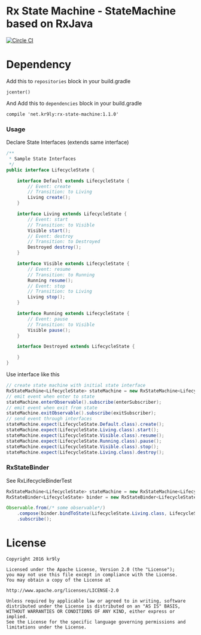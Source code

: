 # Rx State Machine - StateMachine based on RxJava

[![Circle CI](https://circleci.com/gh/kr9ly/rx-state-machine/tree/master.svg?style=shield)](https://circleci.com/gh/kr9ly/rx-state-machine/tree/master)

# Dependency

Add this to `repositories` block in your build.gradle

```
jcenter()
```

And Add this to `dependencies` block in your build.gradle

```
compile 'net.kr9ly:rx-state-machine:1.1.0'
```

### Usage

Declare State Interfaces (extends same interface)

```java
/**
 * Sample State Interfaces
 */
public interface LifecycleState {

    interface Default extends LifecycleState {
        // Event: create
        // Transition: to Living
        Living create();
    }

    interface Living extends LifecycleState {
        // Event: start
        // Transition: to Visible
        Visible start();
        // Event: destroy
        // Transition: to Destroyed
        Destroyed destroy();
    }

    interface Visible extends LifecycleState {
        // Event: resume
        // Transition: to Running
        Running resume();
        // Event: stop
        // Transition: to Living
        Living stop();
    }

    interface Running extends LifecycleState {
        // Event: pause
        // Transition: to Visible
        Visible pause();
    }

    interface Destroyed extends LifecycleState {

    }
}
```

Use interface like this

```java
// create state machine with initial state interface
RxStateMachine<LifecycleState> stateMachine = new RxStateMachine<LifecycleState>(LifecycleState.Default.class);
// emit event when enter to state
stateMachine.enterObservable().subscribe(enterSubscriber);
// emit event when exit from state
stateMachine.exitObservable().subscribe(exitSubscriber);
// send event through interfaces
stateMachine.expect(LifecycleState.Default.class).create();
stateMachine.expect(LifecycleState.Living.class).start();
stateMachine.expect(LifecycleState.Visible.class).resume();
stateMachine.expect(LifecycleState.Running.class).pause();
stateMachine.expect(LifecycleState.Visible.class).stop();
stateMachine.expect(LifecycleState.Living.class).destroy();
```

### RxStateBinder

See RxLifecycleBinderTest

```java
RxStateMachine<LifecycleState> stateMachine = new RxStateMachine<LifecycleState>(LifecycleState.Default.class);
RxStateBinder<LifecycleState> binder = new RxStateBinder<LifecycleState>(stateMachine);

Observable.from(/* some observable*/)
    .compose(binder.bindToState(LifecycleState.Living.class, LifecycleState.Destroyed.class))
    .subscribe();
```

# License

```
Copyright 2016 kr9ly

Licensed under the Apache License, Version 2.0 (the "License");
you may not use this file except in compliance with the License.
You may obtain a copy of the License at

http://www.apache.org/licenses/LICENSE-2.0

Unless required by applicable law or agreed to in writing, software
distributed under the License is distributed on an "AS IS" BASIS,
WITHOUT WARRANTIES OR CONDITIONS OF ANY KIND, either express or implied.
See the License for the specific language governing permissions and
limitations under the License.
```